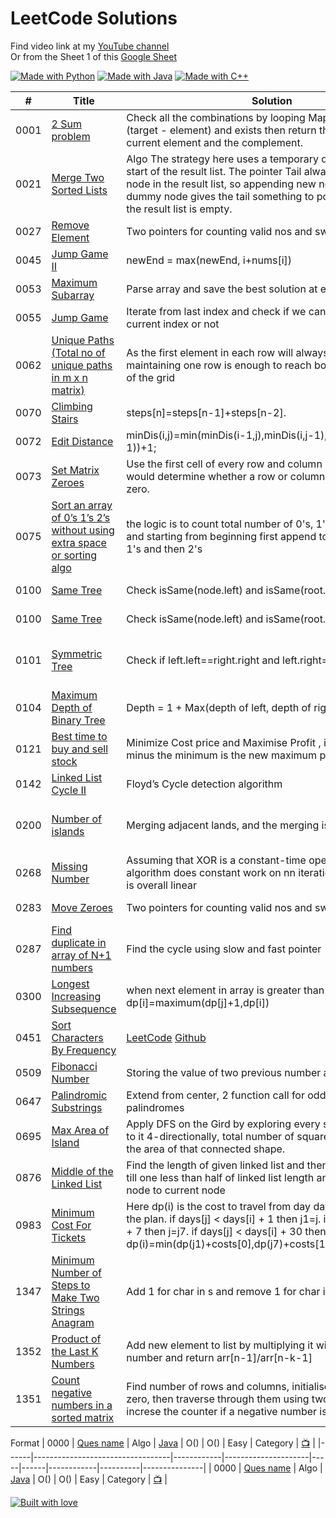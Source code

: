 # LeetCode Solutions

Find video link at my [YouTube channel](https://www.youtube.com/playlist?list=PLsowTcGqVtPgo0VSIUIbcOgNQJzblGnst)  <br>
Or from the Sheet 1 of this [Google Sheet](https://bit.ly/2EUhwnw)

[![Made with Python](https://forthebadge.com/images/badges/made-with-python.svg)](https://github.com/sankalpdayal5/LeetCode-Solutions/) 
[![Made with Java](https://forthebadge.com/images/badges/made-with-java.svg)](https://github.com/sankalpdayal5/LeetCode-Solutions/) 
[![Made with C++](https://forthebadge.com/images/badges/made-with-c-plus-plus.svg)](https://github.com/sankalpdayal5/LeetCode-Solutions/) 


| #    | Title                        | Solution    | Code            | Time | Space | Difficulty | Tags         | Video    |
|------|------------------------------|-------------|-----------------|------|-------|------------|--------------|----------|
| 0001 | [2 Sum problem](https://leetcode.com/problems/two-sum/) | Check all the combinations by looping Map, if it’s complement (target - element) and exists then return the indices of the current element and the complement. | [C++](https://github.com/sankalpdayal5/LeetCode-Solutions/blob/master/C++/0001.cpp)    [Java](https://github.com/sankalpdayal5/LeetCode-Solutions/blob/master/Java/0001.java)   [Python](https://github.com/sankalpdayal5/LeetCode-Solutions/blob/master/Python/0001.py) | O(n) | O(1)  | Easy       | Hash Table Heap | [📺](https://www.youtube.com/watch?v=_ZEweLKQpY8)    |
| 0021 | [Merge Two Sorted Lists](https://leetcode.com/problems/merge-two-sorted-lists/)| Algo The strategy here uses a temporary dummy node as the start of the result list. The pointer Tail always points to the last node in the result list, so appending new nodes is easy. The dummy node gives the tail something to point to initially when the result list is empty.      | [C++]()            | O(m+n) | O(1)  | Easy       | Linked List |    [📺](https://www.youtube.com/watch?v=vGiGh33WSew)    |
| 0027 | [Remove Element](https://leetcode.com/problems/remove-element/)   | Two pointers for counting valid nos and swapping       | [Java](https://github.com/sankalpdayal5/LeetCode-Solutions/blob/master/Java/0027.java)   [Python](https://github.com/sankalpdayal5/LeetCode-Solutions/blob/master/Python/0027.py)         | O(n) | O(1)  | Easy       | Array Two Pointers |    [📺](https://www.youtube.com/watch?v=r9HcLcYJBNc)    |
| 0045 | [Jump Game II](https://leetcode.com/problems/jump-game-ii/)   | newEnd = max(newEnd, i+nums[i])       | [C++](https://github.com/sankalpdayal5/LeetCode-Solutions/blob/master/C++/0045.cpp)         | O(n) | O(1)  | Hard       | Array Greedy |  [📺](https://www.youtube.com/watch?v=hJ8EMc24O_M)      |
| 0053 | [Maximum Subarray](https://leetcode.com/problems/maximum-subarray/)   | Parse array and save the best solution at each step       | [Java](https://github.com/sankalpdayal5/LeetCode-Solutions/blob/master/Java/0053.java)    [Python](https://github.com/sankalpdayal5/LeetCode-Solutions/blob/master/Python/0053.py)        | O(n) | O(1)  | Easy       | Array Dynamic Programming |  [📺](https://www.youtube.com/watch?v=vkLpz2YF8Rc)      |
| 0055 | [Jump Game](https://leetcode.com/problems/jump-game/)                    | Iterate from last index and check if we can reach there from current index or not       | [Python](https://github.com/sankalpdayal5/LeetCode-Solutions/blob/master/Python/0055.py)            | O(n) | O(1)  | Medium       | Array Greedy |    [📺](https://www.youtube.com/watch?v=ymET7SJsDQc)    |
| 0062|  [Unique Paths (Total no of unique paths in m x n matrix)](https://leetcode.com/problems/unique-paths/)                  | As the first element in each row will always be 1, so maintaining one row is enough to reach bottom-right corner of the grid       | [Java](https://github.com/sankalpdayal5/LeetCode-Solutions/blob/master/Java/0062.java)  [Python](https://github.com/sankalpdayal5/LeetCode-Solutions/blob/master/Python/0062.py)           | O(n) | O(1)  | Medium       |Array Dynamic Programming |      |
| 0070 | [Climbing Stairs](https://leetcode.com/problems/climbing-stairs/)   | steps[n]=steps[n-1]+steps[n-2].       | [C++](https://github.com/sankalpdayal5/LeetCode-Solutions/blob/master/C++/0070.cpp)     [Python](https://github.com/sankalpdayal5/LeetCode-Solutions/blob/master/Python/0070.py)    | O(n) | O(1)  | Easy       | Dynamic Programming |     [📺](https://www.youtube.com/watch?v=QiD2Hbwx2z0)   |
| 0072 | [Edit Distance](https://leetcode.com/problems/edit-distance/)                    | minDis(i,j)=min(minDis(i-1,j),minDis(i,j-1),minDis(i-1,j-1))+1;       | [Java](https://github.com/sankalpdayal5/LeetCode-Solutions/blob/master/Java/0072.py)            | O(m*n) | O(m*n)  | Hard       | String Dynamic programming |        
| 0073 | [Set Matrix Zeroes](https://leetcode.com/problems/set-matrix-zeroes/)   |   Use the first cell of every row and column as a flag. This flag would determine whether a row or column has been set to zero.     | [C++](https://github.com/sankalpdayal5/LeetCode-Solutions/blob/master/C++/0073.cpp)    [Python](https://github.com/sankalpdayal5/LeetCode-Solutions/blob/master/Python/0073.py)          | O(m*n) | O(1)  | Medium       | Array |     [📺](https://www.youtube.com/watch?v=W1I7slnETp4)   |
| 0075 | [Sort an array of 0’s 1’s 2’s without using extra space or sorting algo](https://leetcode.com/problems/sort-colors/) | the logic is to count total number of 0's, 1's and 2's int the list and starting from beginning first append total 0's then total 1's and then 2's|  [Java](https://github.com/sankalpdayal5/LeetCode-Solutions/blob/master/Java/0075.java)  [Python](https://github.com/sankalpdayal5/LeetCode-Solutions/blob/master/Python/0075.py)   | O(n) | O(1)  | Medium     | Array   | [📺](https://www.youtube.com/watch?v=BL9H4zIFHHw&list=PLsowTcGqVtPgo0VSIUIbcOgNQJzblGnst&index=11)    |
| 0100 | [Same Tree](https://leetcode.com/problems/same-tree/)                    | Check isSame(node.left) and isSame(root.right)       | [Java](https://github.com/sankalpdayal5/LeetCode-Solutions/blob/master/Java/0100.java)            | O(n) | O(h)  | Easy       | Tree Depth-first-Search |    [📺](https://www.youtube.com/watch?v=ctzwuAP0iHg)    |
| 0100 | [Same Tree](https://leetcode.com/problems/same-tree/)                    | Check isSame(node.left) and isSame(root.right)       | [Java](https://github.com/sankalpdayal5/LeetCode-Solutions/blob/master/Java/0100.java)    [Python](https://github.com/sankalpdayal5/LeetCode-Solutions/blob/master/Python/0100.py)       | O(n) | O(h)  | Easy       | Tree Depth-first-Search |    [📺](https://www.youtube.com/watch?v=ctzwuAP0iHg)    |
| 0101 | [Symmetric Tree](https://leetcode.com/problems/symmetric-tree/)                    | Check if left.left==right.right and left.right==right.left        | [Java](https://github.com/sankalpdayal5/LeetCode-Solutions/blob/master/Java/0101.java)   [Python](https://github.com/sankalpdayal5/LeetCode-Solutions/blob/master/Python/0101.py)           | O(n) | O(h)  | Easy       | Tree Depth-first-Search Breadth-first-Search |          [📺](https://www.youtube.com/watch?v=CgFsYbtRgQU)    |
| 0104 | [Maximum Depth of Binary Tree](https://leetcode.com/problems/maximum-depth-of-binary-tree/) | Depth = 1 + Max(depth of left, depth of right)        | [Java](https://github.com/sankalpdayal5/LeetCode-Solutions/blob/master/Java/0104.java)  | O(n) | O(h)  | Easy       | Tree Depth-first-Search |   [📺](https://www.youtube.com/watch?v=33YXh6wRVs4)    |
| 0121 | [Best time to buy and sell stock](https://leetcode.com/problems/best-time-to-buy-and-sell-stock/) | Minimize Cost price and Maximise Profit ,  if the current value minus the minimum is the new maximum profit       | [Java](https://github.com/sankalpdayal5/LeetCode-Solutions/blob/master/Java/0121.java)       [Python](https://github.com/sankalpdayal5/LeetCode-Solutions/blob/master/Python/0121.py) | O(n) | O(1)  | Easy       | Array Dynamic Programming |       [📺](https://www.youtube.com/watch?v=uc6gP5pZZ6I)    |
| 0142 | [Linked List Cycle II](https://leetcode.com/problems/linked-list-cycle-ii/)                    | Floyd’s Cycle detection algorithm     | [Java](https://github.com/sankalpdayal5/LeetCode-Solutions/blob/master//Java/0142.java)            | O(n) | O(1)  | Medium       | Linked List    Two pointers |       |
| 0200 | [Number of islands](https://leetcode.com/problems/number-of-islands/)                    |  Merging adjacent lands, and the merging is done recursively       | [Java](https://github.com/sankalpdayal5/LeetCode-Solutions/blob/master/Java/0200.java)            | O(n∗m) | O(1)  | Medium       | Depth-First Search Breadth-First Search|    [📺](https://www.youtube.com/watch?v=vxhGsZWJRH4)    |
| 0268 | [Missing Number](https://leetcode.com/problems/missing-number/)                    | Assuming that XOR is a constant-time operation, this algorithm does constant work on nn iterations, so the runtime is overall linear       | [C++](https://github.com/sankalpdayal5/LeetCode-Solutions/blob/master/C++/0268.cpp)  [Java](https://github.com/sankalpdayal5/LeetCode-Solutions/blob/master/Java/0268.java)          | O(n) | O(1)  | Easy       | Array Math BitManipulation |         |
| 0283 | [Move Zeroes](https://leetcode.com/problems/move-zeroes/)                    | Two pointers for counting valid nos and swapping       | [Java](https://github.com/sankalpdayal5/LeetCode-Solutions/blob/master/Java/0283.java)            | O(n) | O(1)  | Easy       | Array Two Pointers |       [📺](https://www.youtube.com/watch?v=LTUm7RYsU_U)    |
| 0287 | [Find duplicate in array of N+1 numbers](https://leetcode.com/problems/find-the-duplicate-number/) | Find the cycle using slow and fast pointer | [Java](https://github.com/sankalpdayal5/LeetCode-Solutions/blob/master/Java/0287.java)     | O(n) | O(1)  | Medium     | Array Two Pointers         |          |
| 0300 | [Longest Increasing Subsequence](https://leetcode.com/problems/longest-increasing-subsequence/)                    | when next element in array is greater than previous element, dp[i]=maximum(dp[j]+1,dp[i])       | [Java](https://github.com/sankalpdayal5/LeetCode-Solutions/blob/master/Java/0300.java)            | O(n*m) | O(n)  | Medium       | Binary Search Dynamic Programming |       
| 0451 | [Sort Characters By Frequency](https://leetcode.com/problems/sort-characters-by-frequency/) | [LeetCode](https://leetcode.com/problems/sort-characters-by-frequency/discuss/381436/fastest-python-on-solution-explained-in-details) [Github](https://github.com/sankalpdayal5/LeetCode-Solutions/blob/master/Sort%20Characters%20by%20Frequency/Solution.md) | Java Python     | O(n) | O(n)  | Medium     | Hash Table Heap         |          |
| 0509 | [Fibonacci Number](https://leetcode.com/problems/fibonacci-number/) | Storing the value of two previous number and updating them | [Java](https://github.com/sankalpdayal5/LeetCode-Solutions/blob/master/Java/0509.java) | O(n) | O(1) | Easy | Array | [📺](https://www.youtube.com/watch?v=bsaXukgCCdA) |
| 0647 | [Palindromic Substrings](https://leetcode.com/problems/palindromic-substrings/) | Extend from center, 2 function call for odd and even palindromes | [Java](https://github.com/sankalpdayal5/LeetCode-Solutions/blob/master/Java/0647.java)  [Python](https://github.com/sankalpdayal5/LeetCode-Solutions/blob/master/Python/0647.py)     | O(n^2) | O(1)  | Medium     | String Dynamic Programming         | [📺](https://www.youtube.com/watch?v=ze1woFTZMpA)    |
| 0695 | [Max Area of Island](https://leetcode.com/problems/max-area-of-island/) | Apply DFS on the Gird by exploring every square connected to it 4-directionally, total number of squares explored will be the area of that connected shape. | [C++](https://github.com/sankalpdayal5/LeetCode-Solutions/blob/master/C++/0695.cpp)     | O(R∗C) | O(R∗C)  | Medium     | Depth-First-Search         |    |
| 0876 | [Middle of the Linked List](https://leetcode.com/problems/middle-of-the-linked-list/solution/) | Find the length of given linked list and then traverse from root till one less than half of linked list length and print the next node to current node | [Java](https://github.com/sankalpdayal5/LeetCode-Solutions/blob/master/Java/0876.java)     | O(n) | O(1)  | Easy     | Linked List        |    |
| 0983 | [Minimum Cost For Tickets](https://leetcode.com/problems/minimum-cost-for-tickets/)                    | Here dp(i) is the cost to travel from day days[i] to the end of the plan. if days[j] < days[i] + 1 then j1=j. if days[j] < days[i] + 7 then j=j7. if days[j] < days[i] + 30 then j=j30 . dp(i)=min(dp(j1)+costs[0],dp(j7)+costs[1],dp(j30)+costs[2])    | [Java](https://github.com/sankalpdayal5/LeetCode-Solutions/blob/master/Java/0983.java)            | O(n) | O(n)  | Medium       | Dynamic Programming |    [📺](https://www.youtube.com/watch?v=2AnrAlCA578)    |
| 1347 | [Minimum Number of Steps to Make Two Strings Anagram](https://leetcode.com/problems/minimum-number-of-steps-to-make-two-strings-anagram/) | Add 1 for char in s and remove 1 for char in t | [Java](https://github.com/sankalpdayal5/LeetCode-Solutions/blob/master/Java/1347.java)     [Python](https://github.com/sankalpdayal5/LeetCode-Solutions/blob/master/Python/1347.py) | O(n+m) | O(1)  | Medium     | Hash Table Heap         | [📺](https://www.youtube.com/watch?v=xXXOpOYWtRE)    |
| 1352 | [Product of the Last K Numbers](https://leetcode.com/problems/product-of-the-last-k-numbers/) | Add new element to list by multiplying it with previous number and return arr[n-1]/arr[n-k-1] | [Python](https://github.com/sankalpdayal5/LeetCode-Solutions/blob/master/Python/1352.py)      | O(1) | O(1)  | Medium     | Array Design         | [📺](https://www.youtube.com/watch?v=8CuVduv0Kyg)    |
| 1351 | [Count negative numbers in a sorted matrix](https://leetcode.com/problems/count-negative-numbers-in-a-sorted-matrix/) |Find number of rows and columns, initialise a counter by zero, then traverse through them using two for loops and increse the counter if a negative number is encountered | [C++ ](https://github.com/beertocode/LeetCode-Solutions-1/blob/mybranch1/C%2B%2B/1351.cpp)    | O(m*n) | O(1) | Easy | Array traversal |  [📺](https://www.youtube.com/results?search_query=count+negative+numbers+in+a+sorted+matrix+leetcode)  |

Format
| 0000 | [Ques name]()                    | Algo       | [Java]()            | O() | O()  | Easy       | Category |    [📺]()    |
|------|----------------------------------|------------|---------------------|-----|------|------------|----------|---------------|
| 0000 | [Ques name]()                    | Algo       | [Java]()            | O() | O()  | Easy       | Category |    [📺]()    |


[![Built with love](https://forthebadge.com/images/badges/built-with-love.svg)](https://github.com/sankalpdayal5/LeetCode-Solutions/)
 
